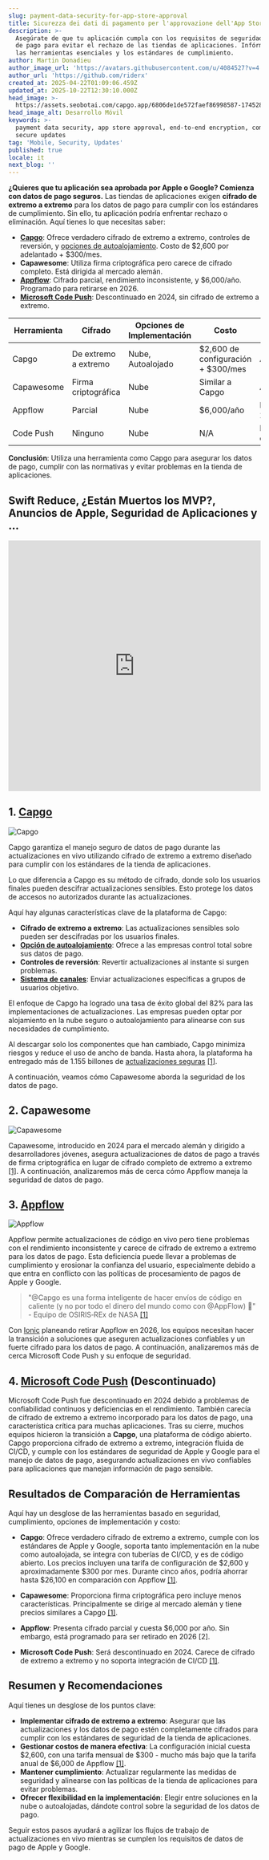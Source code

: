 ```yaml
---
slug: payment-data-security-for-app-store-approval
title: Sicurezza dei dati di pagamento per l'approvazione dell'App Store
description: >-
  Asegúrate de que tu aplicación cumpla con los requisitos de seguridad de datos
  de pago para evitar el rechazo de las tiendas de aplicaciones. Infórmate sobre
  las herramientas esenciales y los estándares de cumplimiento.
author: Martin Donadieu
author_image_url: 'https://avatars.githubusercontent.com/u/4084527?v=4'
author_url: 'https://github.com/riderx'
created_at: 2025-04-22T01:09:06.459Z
updated_at: 2025-10-22T12:30:10.000Z
head_image: >-
  https://assets.seobotai.com/capgo.app/6806de1de572faef86998587-1745284157740.jpg
head_image_alt: Desarrollo Móvil
keywords: >-
  payment data security, app store approval, end-to-end encryption, compliance,
  secure updates
tag: 'Mobile, Security, Updates'
published: true
locale: it
next_blog: ''
---
```

**¿Quieres que tu aplicación sea aprobada por Apple o Google? Comienza con datos de pago seguros.** Las tiendas de aplicaciones exigen **cifrado de extremo a extremo** para los datos de pago para cumplir con los estándares de cumplimiento. Sin ello, tu aplicación podría enfrentar rechazo o eliminación. Aquí tienes lo que necesitas saber:

-   **[Capgo](https://capgo.app/)**: Ofrece verdadero cifrado de extremo a extremo, controles de reversión, y [opciones de autoalojamiento](https://capgo.app/blog/self-hosted-capgo/). Costo de $2,600 por adelantado + $300/mes.
-   **Capawesome**: Utiliza firma criptográfica pero carece de cifrado completo. Está dirigida al mercado alemán.
-   **[Appflow](https://ionic.io/appflow/live-updates)**: Cifrado parcial, rendimiento inconsistente, y $6,000/año. Programado para retirarse en 2026.
-   **[Microsoft Code Push](https://www.reddit.com/r/reactnative/comments/1dsorxn/end_of_appcenter_x_codepush_for_2025_march/)**: Descontinuado en 2024, sin cifrado de extremo a extremo.

| **Herramienta** | **Cifrado** | **Opciones de Implementación** | **Costo** | **Estado** |
| --- | --- | --- | --- | --- |
| Capgo | De extremo a extremo | Nube, Autoalojado | $2,600 de configuración + $300/mes | Activo |
| Capawesome | Firma criptográfica | Nube | Similar a Capgo | Activo |
| Appflow | Parcial | Nube | $6,000/año | Retirándose en 2026 |
| Code Push | Ninguno | Nube | N/A | Descontinuado en 2024 |

**Conclusión**: Utiliza una herramienta como Capgo para asegurar los datos de pago, cumplir con las normativas y evitar problemas en la tienda de aplicaciones.

## Swift Reduce, ¿Están Muertos los MVP?, Anuncios de Apple, Seguridad de Aplicaciones y ...

<iframe src="https://www.youtube.com/embed/FsVbZftrPTQ" aria-label="YouTube video player" frameborder="0" allow="accelerometer; autoplay; clipboard-write; encrypted-media; gyroscope; picture-in-picture; web-share" referrerpolicy="strict-origin-when-cross-origin" style="width: 100%; height: 500px;" allowfullscreen></iframe>

## 1. [Capgo](https://capgo.app/)

![Capgo](https://assets.seobotai.com/capgo.app/6806de1de572faef86998587/3963f7973abbc5791f2fae6e45924907.jpg)

Capgo garantiza el manejo seguro de datos de pago durante las actualizaciones en vivo utilizando cifrado de extremo a extremo diseñado para cumplir con los estándares de la tienda de aplicaciones.

Lo que diferencia a Capgo es su método de cifrado, donde solo los usuarios finales pueden descifrar actualizaciones sensibles. Esto protege los datos de accesos no autorizados durante las actualizaciones.

Aquí hay algunas características clave de la plataforma de Capgo:

-   **Cifrado de extremo a extremo**: Las actualizaciones sensibles solo pueden ser descifradas por los usuarios finales.
-   **[Opción de autoalojamiento](https://capgo.app/blog/self-hosted-capgo/)**: Ofrece a las empresas control total sobre sus datos de pago.
-   **Controles de reversión**: Revertir actualizaciones al instante si surgen problemas.
-   **[Sistema de canales](https://capgo.app/docs/plugin/cloud-mode/channel-system/)**: Enviar actualizaciones específicas a grupos de usuarios objetivo.

El enfoque de Capgo ha logrado una tasa de éxito global del 82% para las implementaciones de actualizaciones. Las empresas pueden optar por alojamiento en la nube seguro o autoalojamiento para alinearse con sus necesidades de cumplimiento.

Al descargar solo los componentes que han cambiado, Capgo minimiza riesgos y reduce el uso de ancho de banda. Hasta ahora, la plataforma ha entregado más de 1.155 billones de [actualizaciones seguras](https://capgo.app/docs/live-updates/update-behavior/) [\[1\]](https://capgo.app/).

A continuación, veamos cómo Capawesome aborda la seguridad de los datos de pago.

## 2. Capawesome

![Capawesome](https://assets.seobotai.com/capgo.app/6806de1de572faef86998587/04d155e1ac5e3041660c0e8da59e2e54.jpg)

Capawesome, introducido en 2024 para el mercado alemán y dirigido a desarrolladores jóvenes, asegura actualizaciones de datos de pago a través de firma criptográfica en lugar de cifrado completo de extremo a extremo [\[1\]](https://capgo.app/). A continuación, analizaremos más de cerca cómo Appflow maneja la seguridad de datos de pago.

## 3. [Appflow](https://ionic.io/appflow/live-updates)

![Appflow](https://assets.seobotai.com/capgo.app/6806de1de572faef86998587/f6bc7b408415ab449b606f457e137ee1.jpg)

Appflow permite actualizaciones de código en vivo pero tiene problemas con el rendimiento inconsistente y carece de cifrado de extremo a extremo para los datos de pago. Esta deficiencia puede llevar a problemas de cumplimiento y erosionar la confianza del usuario, especialmente debido a que entra en conflicto con las políticas de procesamiento de pagos de Apple y Google.

> "@Capgo es una forma inteligente de hacer envíos de código en caliente (y no por todo el dinero del mundo como con @AppFlow) 🙂" - Equipo de OSIRIS‑REx de NASA [\[1\]](https://capgo.app/)

Con [Ionic](https://ionicframework.com/) planeando retirar Appflow en 2026, los equipos necesitan hacer la transición a soluciones que aseguren actualizaciones confiables y un fuerte cifrado para los datos de pago. A continuación, analizaremos más de cerca Microsoft Code Push y su enfoque de seguridad.

## 4. [Microsoft Code Push](https://www.reddit.com/r/reactnative/comments/1dsorxn/end_of_appcenter_x_codepush_for_2025_march/) (Descontinuado)

Microsoft Code Push fue descontinuado en 2024 debido a problemas de confiabilidad continuos y deficiencias en el rendimiento. También carecía de cifrado de extremo a extremo incorporado para los datos de pago, una característica crítica para muchas aplicaciones. Tras su cierre, muchos equipos hicieron la transición a **Capgo**, una plataforma de código abierto. Capgo proporciona cifrado de extremo a extremo, integración fluida de CI/CD, y cumple con los estándares de seguridad de Apple y Google para el manejo de datos de pago, asegurando actualizaciones en vivo confiables para aplicaciones que manejan información de pago sensible.

## Resultados de Comparación de Herramientas

Aquí hay un desglose de las herramientas basado en seguridad, cumplimiento, opciones de implementación y costo:

-   **Capgo**: Ofrece verdadero cifrado de extremo a extremo, cumple con los estándares de Apple y Google, soporta tanto implementación en la nube como autoalojada, se integra con tuberías de CI/CD, y es de código abierto. Los precios incluyen una tarifa de configuración de $2,600 y aproximadamente $300 por mes. Durante cinco años, podría ahorrar hasta $26,100 en comparación con Appflow [\[1\]](https://capgo.app/).
    
-   **Capawesome**: Proporciona firma criptográfica pero incluye menos características. Principalmente se dirige al mercado alemán y tiene precios similares a Capgo [\[1\]](https://capgo.app/).
    
-   **Appflow**: Presenta cifrado parcial y cuesta $6,000 por año. Sin embargo, está programado para ser retirado en 2026 \[2\].
    
-   **Microsoft Code Push**: Será descontinuado en 2024. Carece de cifrado de extremo a extremo y no soporta integración de CI/CD [\[1\]](https://capgo.app/).
    

## Resumen y Recomendaciones

Aquí tienes un desglose de los puntos clave:

-   **Implementar cifrado de extremo a extremo**: Asegurar que las actualizaciones y los datos de pago estén completamente cifrados para cumplir con los estándares de seguridad de la tienda de aplicaciones.
-   **Gestionar costos de manera efectiva**: La configuración inicial cuesta $2,600, con una tarifa mensual de $300 - mucho más bajo que la tarifa anual de $6,000 de Appflow [\[1\]](https://capgo.app/).
-   **Mantener cumplimiento**: Actualizar regularmente las medidas de seguridad y alinearse con las políticas de la tienda de aplicaciones para evitar problemas.
-   **Ofrecer flexibilidad en la implementación**: Elegir entre soluciones en la nube o autoalojadas, dándote control sobre la seguridad de los datos de pago.

Seguir estos pasos ayudará a agilizar los flujos de trabajo de actualizaciones en vivo mientras se cumplen los requisitos de datos de pago de Apple y Google.
